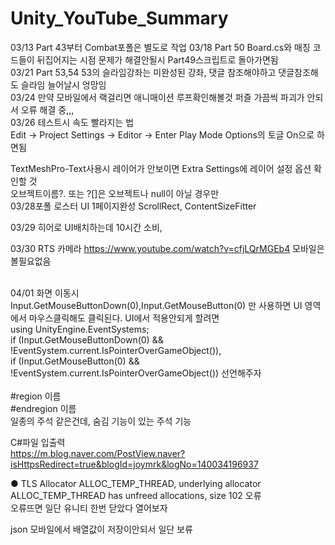 # Unity_YouTube_Summary

03/13 Part 43부터 Combat포폴은 별도로 작업 
03/18 Part 50 Board.cs와 매칭 코드들이 뒤집어지는 시점 문제가 해결안될시 Part49스크립트로 돌아가면됨<br/>
03/21 Part 53,54  53의 슬라임강좌는 미완성된 강좌, 댓글 참조해야하고 댓글참조해도 슬라임 늘어날시 엉망임<br/>
03/24 만약 모바일에서 랙걸리면 애니매이션 루프확인해볼것 퍼즐 가끔씩 파괴가 안되서 오류 해결 중,,,<br/>
03/26 테스트시 속도 빨라지는 법 <br/>
Edit -> Project Settings -> Editor -> Enter Play Mode Options의 토글 On으로 하면됨<br/>

TextMeshPro-Text사용시 레이어가 안보이면 Extra Settings에 레이어 설정 옵션 확인할 것 </br>
오브젝트이름?. 또는 ?[]은 오브젝트나 null이 아닐 경우만 <br/>
03/28포폴 로스터 UI 1페이지완성 ScrollRect, ContentSizeFitter <br/>

03/29 히어로 UI배치하는데 10시간 소비,<br/>

03/30 RTS 카메라 https://www.youtube.com/watch?v=cfjLQrMGEb4 모바일은 볼필요없음<br/><br/>

04/01 화면 이동시 <br/>
Input.GetMouseButtonDown(0),Input.GetMouseButton(0) 만 사용하면 UI 영역에서 마우스클릭해도 클릭된다. UI에서 적용안되게 할려면<br/>
using UnityEngine.EventSystems;<br/>
if (Input.GetMouseButtonDown(0) && !EventSystem.current.IsPointerOverGameObject()),<br/>
if (Input.GetMouseButton(0) && !EventSystem.current.IsPointerOverGameObject())  선언해주자<br/>
<br/>
#region 이름<br/>
#endregion 이름<br/>
일종의 주석 같은건데, 숨김 기능이 있는 주석 기능<br/>

C#파일 입출력 <br/>
https://m.blog.naver.com/PostView.naver?isHttpsRedirect=true&blogId=joymrk&logNo=140034196937<br/>

● TLS Allocator ALLOC_TEMP_THREAD, underlying allocator ALLOC_TEMP_THREAD has unfreed allocations, size 102 오류<br/>
오류뜨면 일단 유니티 한번 닫았다 열어보자<br/>

json 모바일에서 배열값이 저장이안되서 일단 보류<br/>
